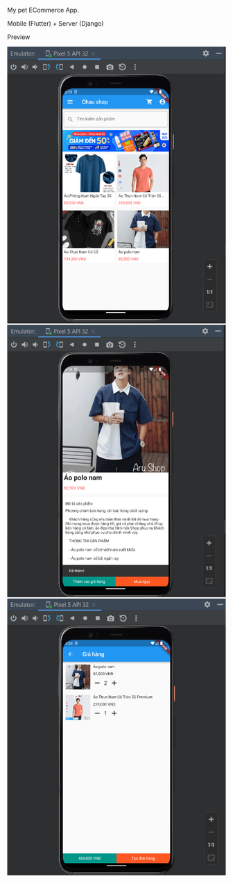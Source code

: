 My pet ECommerce App.

Mobile (Flutter) + Server (Django)

Preview

![title](preview/1.PNG)
![title](preview/2.PNG)
![title](preview/3.PNG)
